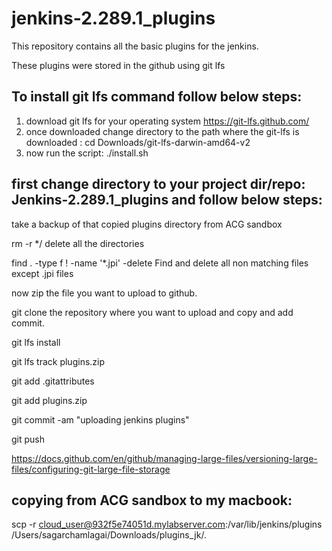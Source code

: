 # jenkins-2.289.1_plugins


This repository contains all the basic plugins for the jenkins. 


These plugins were stored in the github using git lfs 


To install git lfs command follow below steps: 
-------------------------------------------------

1) download git lfs for your operating system https://git-lfs.github.com/
2) once downloaded change directory to the path where the git-lfs is downloaded : cd Downloads/git-lfs-darwin-amd64-v2
3) now run the script:  ./install.sh

first change directory to your project dir/repo: Jenkins-2.289.1_plugins and follow below steps: 
-----
take a backup of that copied plugins directory from ACG sandbox

rm -r */                                        delete all the directories

find . -type f ! -name '*.jpi' -delete          Find and delete all non matching files except .jpi files

now zip the file you want to upload to github.

git clone the repository where you want to upload and copy and add commit. 

git lfs install   

git lfs track plugins.zip

git add .gitattributes

git add plugins.zip

git commit -am "uploading jenkins plugins"

git push 

https://docs.github.com/en/github/managing-large-files/versioning-large-files/configuring-git-large-file-storage

copying from ACG sandbox to my macbook: 
------------------------------------------
scp -r cloud_user@932f5e74051d.mylabserver.com:/var/lib/jenkins/plugins /Users/sagarchamlagai/Downloads/plugins_jk/.
